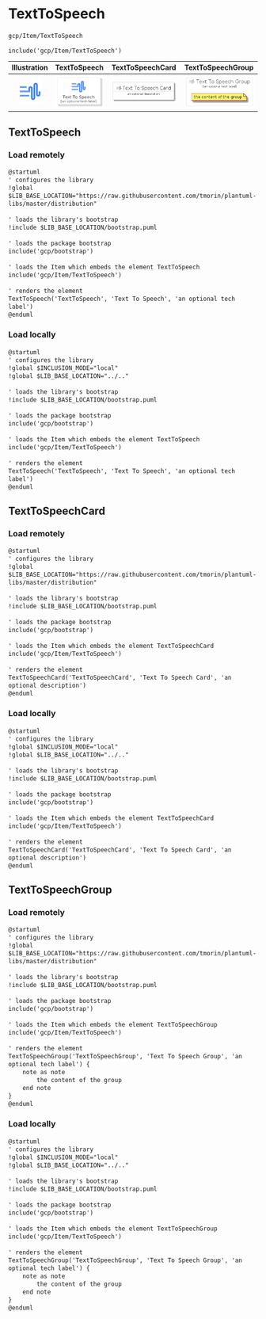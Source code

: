 # TextToSpeech


```text
gcp/Item/TextToSpeech
```

```text
include('gcp/Item/TextToSpeech')
```



| Illustration | TextToSpeech | TextToSpeechCard | TextToSpeechGroup |
| :---: | :---: | :---: | :---: |
| ![illustration for Illustration](../../gcp/Item/TextToSpeech.png) | ![illustration for TextToSpeech](../../gcp/Item/TextToSpeech.Local.png) | ![illustration for TextToSpeechCard](../../gcp/Item/TextToSpeechCard.Local.png) | ![illustration for TextToSpeechGroup](../../gcp/Item/TextToSpeechGroup.Local.png) |




## TextToSpeech

### Load remotely
```plantuml
@startuml
' configures the library
!global $LIB_BASE_LOCATION="https://raw.githubusercontent.com/tmorin/plantuml-libs/master/distribution"

' loads the library's bootstrap
!include $LIB_BASE_LOCATION/bootstrap.puml

' loads the package bootstrap
include('gcp/bootstrap')

' loads the Item which embeds the element TextToSpeech
include('gcp/Item/TextToSpeech')

' renders the element
TextToSpeech('TextToSpeech', 'Text To Speech', 'an optional tech label')
@enduml
```

### Load locally
```plantuml
@startuml
' configures the library
!global $INCLUSION_MODE="local"
!global $LIB_BASE_LOCATION="../.."

' loads the library's bootstrap
!include $LIB_BASE_LOCATION/bootstrap.puml

' loads the package bootstrap
include('gcp/bootstrap')

' loads the Item which embeds the element TextToSpeech
include('gcp/Item/TextToSpeech')

' renders the element
TextToSpeech('TextToSpeech', 'Text To Speech', 'an optional tech label')
@enduml
```

## TextToSpeechCard

### Load remotely
```plantuml
@startuml
' configures the library
!global $LIB_BASE_LOCATION="https://raw.githubusercontent.com/tmorin/plantuml-libs/master/distribution"

' loads the library's bootstrap
!include $LIB_BASE_LOCATION/bootstrap.puml

' loads the package bootstrap
include('gcp/bootstrap')

' loads the Item which embeds the element TextToSpeechCard
include('gcp/Item/TextToSpeech')

' renders the element
TextToSpeechCard('TextToSpeechCard', 'Text To Speech Card', 'an optional description')
@enduml
```

### Load locally
```plantuml
@startuml
' configures the library
!global $INCLUSION_MODE="local"
!global $LIB_BASE_LOCATION="../.."

' loads the library's bootstrap
!include $LIB_BASE_LOCATION/bootstrap.puml

' loads the package bootstrap
include('gcp/bootstrap')

' loads the Item which embeds the element TextToSpeechCard
include('gcp/Item/TextToSpeech')

' renders the element
TextToSpeechCard('TextToSpeechCard', 'Text To Speech Card', 'an optional description')
@enduml
```

## TextToSpeechGroup

### Load remotely
```plantuml
@startuml
' configures the library
!global $LIB_BASE_LOCATION="https://raw.githubusercontent.com/tmorin/plantuml-libs/master/distribution"

' loads the library's bootstrap
!include $LIB_BASE_LOCATION/bootstrap.puml

' loads the package bootstrap
include('gcp/bootstrap')

' loads the Item which embeds the element TextToSpeechGroup
include('gcp/Item/TextToSpeech')

' renders the element
TextToSpeechGroup('TextToSpeechGroup', 'Text To Speech Group', 'an optional tech label') {
    note as note
        the content of the group
    end note
}
@enduml
```

### Load locally
```plantuml
@startuml
' configures the library
!global $INCLUSION_MODE="local"
!global $LIB_BASE_LOCATION="../.."

' loads the library's bootstrap
!include $LIB_BASE_LOCATION/bootstrap.puml

' loads the package bootstrap
include('gcp/bootstrap')

' loads the Item which embeds the element TextToSpeechGroup
include('gcp/Item/TextToSpeech')

' renders the element
TextToSpeechGroup('TextToSpeechGroup', 'Text To Speech Group', 'an optional tech label') {
    note as note
        the content of the group
    end note
}
@enduml
```

